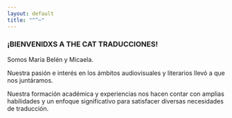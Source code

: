 ```yaml
---
layout: default
title: "^^~"
---
```


### ¡BIENVENIDXS A **THE CAT TRADUCCIONES**!

Somos María Belén y Micaela.

Nuestra pasión e interés en los ámbitos audiovisuales y literarios llevó a que nos juntáramos.

Nuestra formación académica y experiencias nos hacen contar con amplias habilidades y un enfoque significativo para satisfacer diversas necesidades de traducción.